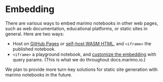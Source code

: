 # Embedding

There are various ways to embed marimo notebooks in other web pages, such 
as web documentation, educational platforms, or static sites in general. Here
are two ways:

* Host on [GitHub Pages](github_pages.md) or [self-host WASM HTML](self_host_wasm.md),
  and `<iframe>` the published notebook.
* `<iframe>` a playground notebook, and [customize the embedding](playground.md#embedding-in-other-web-pages) with query params.
  (This is what we do throughout docs.marimo.io.)

We plan to provide more turn-key solutions for static site generation with
marimo notebooks in the future.
